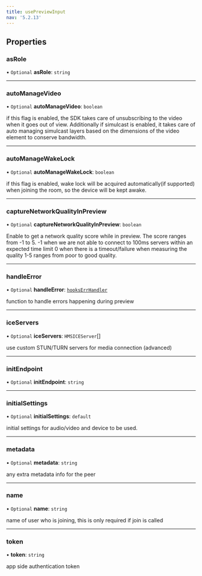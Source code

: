 ```yaml
---
title: usePreviewInput
nav: '5.2.13'
---
```


## Properties

### asRole

• `Optional` **asRole**: `string`

---

### autoManageVideo

• `Optional` **autoManageVideo**: `boolean`

if this flag is enabled, the SDK takes care of unsubscribing to the video when it goes out of view.
Additionally if simulcast is enabled, it takes care of auto managing simulcast layers based on the
dimensions of the video element to conserve bandwidth.

---

### autoManageWakeLock

• `Optional` **autoManageWakeLock**: `boolean`

if this flag is enabled, wake lock will be acquired automatically(if supported) when joining the room, so the device
will be kept awake.

---

### captureNetworkQualityInPreview

• `Optional` **captureNetworkQualityInPreview**: `boolean`

Enable to get a network quality score while in preview. The score ranges from -1 to 5.
-1 when we are not able to connect to 100ms servers within an expected time limit
0 when there is a timeout/failure when measuring the quality
1-5 ranges from poor to good quality.

---

### handleError

• `Optional` **handleError**: [`hooksErrHandler`](/api-reference/javascript/v2/react-hooks/home/content#hookserrhandler)

function to handle errors happening during preview

---

### iceServers

• `Optional` **iceServers**: `HMSICEServer`[]

use custom STUN/TURN servers for media connection (advanced)

---

### initEndpoint

• `Optional` **initEndpoint**: `string`

---

### initialSettings

• `Optional` **initialSettings**: `default`

initial settings for audio/video and device to be used.

---

### metadata

• `Optional` **metadata**: `string`

any extra metadata info for the peer

---

### name

• `Optional` **name**: `string`

name of user who is joining, this is only required if join is called

---

### token

• **token**: `string`

app side authentication token
